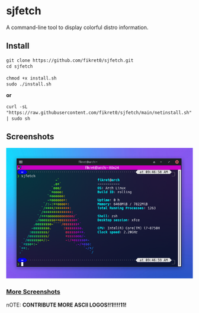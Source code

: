 # sjfetch
A command-line tool to display colorful distro information.

## Install
```
git clone https://github.com/fikret0/sjfetch.git
cd sjfetch

chmod +x install.sh
sudo ./install.sh
```

**or**

```
curl -sL "https://raw.githubusercontent.com/fikret0/sjfetch/main/netinstall.sh" | sudo sh
```

## Screenshots

![](assets/screenshots/ss1.png)
### [More Screenshots](assets/screenshots)

nOTE: **CONTRIBUTE MORE ASCII LOGOS!!1!!!!11!**